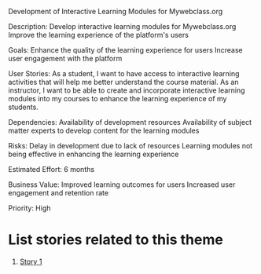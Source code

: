 Development of Interactive Learning Modules for Mywebclass.org

Description: Develop interactive learning modules for Mywebclass.org
Improve the learning experience of the platform's users

Goals: Enhance the quality of the learning experience for users
Increase user engagement with the platform

User Stories: As a student, I want to have access to interactive learning activities that will help me better understand the course material.
As an instructor, I want to be able to create and incorporate interactive learning modules into my courses to enhance the learning experience of my students.

Dependencies: Availability of development resources
Availability of subject matter experts to develop content for the learning modules

Risks: Delay in development due to lack of resources
Learning modules not being effective in enhancing the learning experience

Estimated Effort: 6 months

Business Value: Improved learning outcomes for users
Increased user engagement and retention rate

Priority: High

# List stories related to this theme
1. [Story 1](documentation/templates/theme/initiatives/epics/stories/story_template.md)